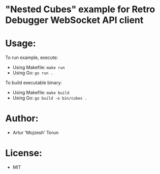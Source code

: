 # "Nested Cubes" example for Retro Debugger WebSocket API client

# Usage:

To run example, execute:
- Using Makefile: `make run`
- Using Go: `go run .`

To build executable binary:
- Using Makefile: `make build`
- Using Go: `go build -o bin/cubes .`

# Author:
- Artur 'Mojzesh' Torun

# License:
- MIT
